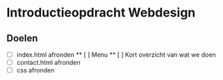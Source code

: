 # Introductieopdracht Webdesign

## Doelen
* [ ] index.html afronden
** [ ] Menu
** [ ] Kort overzicht van wat we doen
* [ ] contact.html afronden
* [ ] css afronden
